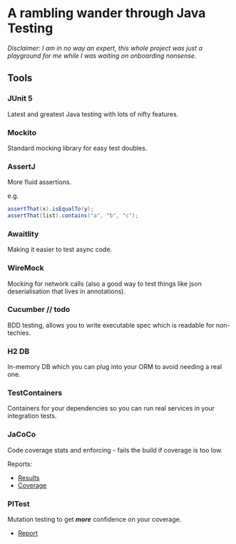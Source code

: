 # A rambling wander through Java Testing

_Disclaimer: I am in no way an expert, this whole project was just a playground for me while I was waiting on onboarding nonsense._

## Tools

### JUnit 5

Latest and greatest Java testing with lots of nifty features.

### Mockito

Standard mocking library for easy test doubles.

### AssertJ

More fluid assertions.

e.g.
```java
assertThat(x).isEqualTo(y);
assertThat(list).contains("a", "b", "c");
```

### Awaitlity

Making it easier to test async code.

### WireMock

Mocking for network calls (also a good way to test things like json deserialisation that lives in annotations).

### Cucumber // todo

BDD testing, allows you to write executable spec which is readable for non-techies.

### H2 DB

In-memory DB which you can plug into your ORM to avoid needing a real one.

### TestContainers

Containers for your dependencies so you can run real services in your integration tests.

### JaCoCo

Code coverage stats and enforcing - fails the build if coverage is too low.

Reports:

- [Results](build/reports/tests/test/index.html)
- [Coverage](build/jacocoHtml/index.html)

### PITest

Mutation testing to get **_more_** confidence on your coverage.

- [Report](build/reports/pitest/index.html)
